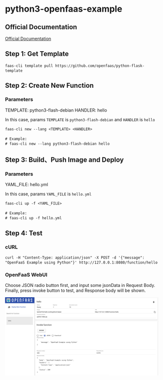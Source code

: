 # python3-openfaas-example

## Official Documentation

[Official Documentation](https://docs.openfaas.com/languages/python/)

## Step 1: Get Template

```shell
faas-cli template pull https://github.com/openfaas/python-flask-template
```

## Step 2: Create New Function

### Parameters

TEMPLATE: python3-flash-debian
HANDLER: hello

In this case, params ```TEMPLATE``` is ```python3-flash-debian``` and ```HANDLER``` is ```hello```

```shell
faas-cli new --lang <TEMPLATE> <HANDLER>

# Example:
# faas-cli new --lang python3-flash-debian hello
```

## Step 3: Build、Push Image and Deploy

### Parameters

YAML_FILE: hello.yml

In this case, params ```YAML_FILE``` is ```hello.yml```

```shell
faas-cli up -f <YAML_FILE>

# Example:
# faas-cli up -f hello.yml
```

## Step 4: Test

### cURL

```shell
curl -H "Content-Type: application/json" -X POST -d '{"message": "OpenFaaS Example using Python"}' http://127.0.0.1:8080/function/hello
```

### OpenFaaS WebUI

Choose JSON radio button first, and input some jsonData in Request Body.
Finally, press invoke button to test, and Response body will be shown.

![OpenFaaS WebUI test](./assets/OpenFaaS%20WebUI%20test.png)
